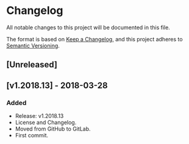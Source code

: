 # Changelog
All notable changes to this project will be documented in this file.

The format is based on [Keep a Changelog](https://keepachangelog.com/en/1.0.0/),
and this project adheres to [Semantic Versioning](https://semver.org/spec/v2.0.0.html).

## [Unreleased]

## [v1.2018.13] - 2018-03-28
### Added
- Release: v1.2018.13
- License and Changelog.
- Moved from GitHub to GitLab.
- First commit.
